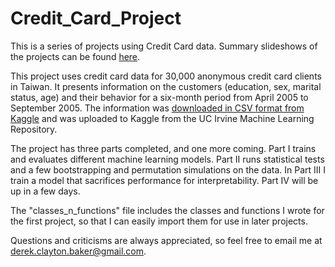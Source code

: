# Credit_Card_Project

This is a series of projects using Credit Card data. Summary slideshows of the projects can be found [here](https://www.dropbox.com/sh/38tcjlw7gb7bvka/AABsPtsNWq7yXZpuBqO1-_qNa?dl=0).

This project uses credit card data for 30,000 anonymous credit card clients in Taiwan. It presents information on the customers (education, sex, marital status, age) and their behavior for a six-month period from April 2005 to September 2005. The information was [downloaded in CSV format from Kaggle](https://www.kaggle.com/datasets/uciml/default-of-credit-card-clients-dataset) and was uploaded to Kaggle from the UC Irvine Machine Learning Repository.

The project has three parts completed, and one more coming. Part I trains and evaluates different machine learning models. Part II runs statistical tests and a few bootstrapping and permutation simulations on the data. In Part III I train a model that sacrifices performance for interpretability. Part IV will be up in a few days.

The "classes_n_functions" file includes the classes and functions I wrote for the first project, so that I can easily import them for use in later projects.

Questions and criticisms are always appreciated, so feel free to email me at derek.clayton.baker@gmail.com.
